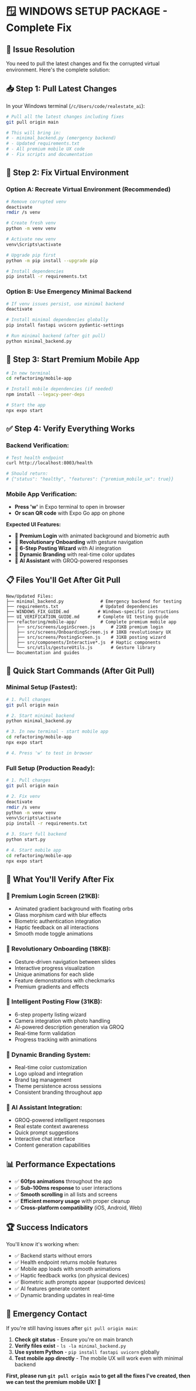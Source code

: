 # 🪟 **WINDOWS SETUP PACKAGE - Complete Fix**

## 🎯 **Issue Resolution**

You need to pull the latest changes and fix the corrupted virtual environment. Here's the complete solution:

## 📥 **Step 1: Pull Latest Changes**

In your Windows terminal (`/c/Users/code/realestate_ai`):

```bash
# Pull all the latest changes including fixes
git pull origin main

# This will bring in:
# - minimal_backend.py (emergency backend)
# - Updated requirements.txt
# - All premium mobile UX code
# - Fix scripts and documentation
```

## 🔧 **Step 2: Fix Virtual Environment**

### **Option A: Recreate Virtual Environment (Recommended)**
```bash
# Remove corrupted venv
deactivate
rmdir /s venv

# Create fresh venv
python -m venv venv

# Activate new venv
venv\Scripts\activate

# Upgrade pip first
python -m pip install --upgrade pip

# Install dependencies
pip install -r requirements.txt
```

### **Option B: Use Emergency Minimal Backend**
```bash
# If venv issues persist, use minimal backend
deactivate

# Install minimal dependencies globally
pip install fastapi uvicorn pydantic-settings

# Run minimal backend (after git pull)
python minimal_backend.py
```

## 📱 **Step 3: Start Premium Mobile App**

```bash
# In new terminal
cd refactoring/mobile-app

# Install mobile dependencies (if needed)
npm install --legacy-peer-deps

# Start the app
npx expo start
```

## ✅ **Step 4: Verify Everything Works**

### **Backend Verification:**
```bash
# Test health endpoint
curl http://localhost:8003/health

# Should return:
# {"status": "healthy", "features": {"premium_mobile_ux": true}}
```

### **Mobile App Verification:**
- **Press 'w'** in Expo terminal to open in browser
- **Or scan QR code** with Expo Go app on phone

**Expected UI Features:**
- 🔐 **Premium Login** with animated background and biometric auth
- 🌟 **Revolutionary Onboarding** with gesture navigation
- 📝 **6-Step Posting Wizard** with AI integration
- 🎨 **Dynamic Branding** with real-time color updates
- 🤖 **AI Assistant** with GROQ-powered responses

## 📋 **Files You'll Get After Git Pull**

```
New/Updated Files:
├── minimal_backend.py              # Emergency backend for testing
├── requirements.txt                # Updated dependencies
├── WINDOWS_FIX_GUIDE.md           # Windows-specific instructions
├── UI_VERIFICATION_GUIDE.md       # Complete UI testing guide
├── refactoring/mobile-app/         # Complete premium mobile app
│   ├── src/screens/LoginScreen.js      # 21KB premium login
│   ├── src/screens/OnboardingScreen.js # 18KB revolutionary UX
│   ├── src/screens/PostingScreen.js    # 31KB posting wizard
│   ├── src/components/Interactive*.js  # Haptic components
│   └── src/utils/gestureUtils.js       # Gesture library
└── Documentation and guides
```

## 🚀 **Quick Start Commands (After Git Pull)**

### **Minimal Setup (Fastest):**
```bash
# 1. Pull changes
git pull origin main

# 2. Start minimal backend
python minimal_backend.py

# 3. In new terminal - start mobile app
cd refactoring/mobile-app
npx expo start

# 4. Press 'w' to test in browser
```

### **Full Setup (Production Ready):**
```bash
# 1. Pull changes
git pull origin main

# 2. Fix venv
deactivate
rmdir /s venv
python -m venv venv
venv\Scripts\activate
pip install -r requirements.txt

# 3. Start full backend
python start.py

# 4. Start mobile app
cd refactoring/mobile-app
npx expo start
```

## 🎯 **What You'll Verify After Fix**

### **🔐 Premium Login Screen (21KB):**
- Animated gradient background with floating orbs
- Glass morphism card with blur effects
- Biometric authentication integration
- Haptic feedback on all interactions
- Smooth mode toggle animations

### **🌟 Revolutionary Onboarding (18KB):**
- Gesture-driven navigation between slides
- Interactive progress visualization
- Unique animations for each slide
- Feature demonstrations with checkmarks
- Premium gradients and effects

### **📝 Intelligent Posting Flow (31KB):**
- 6-step property listing wizard
- Camera integration with photo handling
- AI-powered description generation via GROQ
- Real-time form validation
- Progress tracking with animations

### **🎨 Dynamic Branding System:**
- Real-time color customization
- Logo upload and integration
- Brand tag management
- Theme persistence across sessions
- Consistent branding throughout app

### **🤖 AI Assistant Integration:**
- GROQ-powered intelligent responses
- Real estate context awareness
- Quick prompt suggestions
- Interactive chat interface
- Content generation capabilities

## 📊 **Performance Expectations**

- ✅ **60fps animations** throughout the app
- ✅ **Sub-100ms response** to user interactions
- ✅ **Smooth scrolling** in all lists and screens
- ✅ **Efficient memory usage** with proper cleanup
- ✅ **Cross-platform compatibility** (iOS, Android, Web)

## 🏆 **Success Indicators**

You'll know it's working when:
- ✅ Backend starts without errors
- ✅ Health endpoint returns mobile features
- ✅ Mobile app loads with smooth animations
- ✅ Haptic feedback works (on physical devices)
- ✅ Biometric auth prompts appear (supported devices)
- ✅ AI features generate content
- ✅ Dynamic branding updates in real-time

## 🚨 **Emergency Contact**

If you're still having issues after `git pull origin main`:
1. **Check git status** - Ensure you're on main branch
2. **Verify files exist** - `ls -la minimal_backend.py`
3. **Use system Python** - `pip install fastapi uvicorn` globally
4. **Test mobile app directly** - The mobile UX will work even with minimal backend

**First, please run `git pull origin main` to get all the fixes I've created, then we can test the premium mobile UX!** 🚀